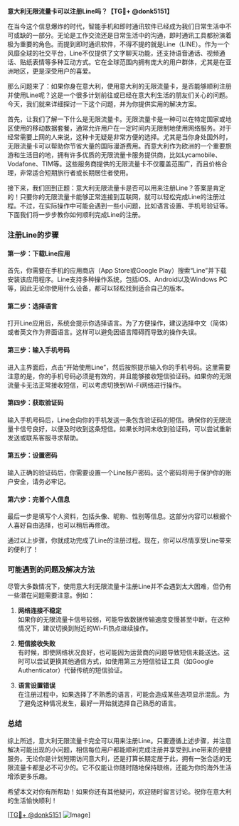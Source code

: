 **意大利无限流量卡可以注册Line吗？【TG💪+ @donk5151】**

在当今这个信息爆炸的时代，智能手机和即时通讯软件已经成为我们日常生活中不可或缺的一部分。无论是工作交流还是日常生活中的沟通，即时通讯工具都扮演着极为重要的角色。而提到即时通讯软件，不得不提的就是Line（LINE）。作为一个风靡全球的社交平台，Line不仅提供了文字聊天功能，还支持语音通话、视频通话、贴纸表情等多种互动方式。它在全球范围内拥有庞大的用户群体，尤其是在亚洲地区，更是深受用户的喜爱。

那么问题来了：如果你身在意大利，使用意大利的无限流量卡，是否能够顺利注册并使用Line呢？这是一个很多计划前往或已经在意大利生活的朋友们关心的问题。今天，我们就来详细探讨一下这个问题，并为你提供实用的解决方案。

首先，让我们了解一下什么是无限流量卡。无限流量卡是一种可以在特定国家或地区使用的移动数据套餐，通常允许用户在一定时间内无限制地使用网络服务。对于经常需要上网的人来说，这种卡无疑是非常方便的选择。尤其是当你身处国外时，无限流量卡可以帮助你节省大量的国际漫游费用。而意大利作为欧洲的一个重要旅游和生活目的地，拥有许多优质的无限流量卡服务提供商，比如Lycamobile、Vodafone、TIM等。这些服务商提供的无限流量卡不仅覆盖范围广，而且价格合理，非常适合短期旅行者或长期居住者使用。

接下来，我们回到正题：意大利无限流量卡是否可以用来注册Line？答案是肯定的！只要你的无限流量卡能够正常连接到互联网，就可以轻松完成Line的注册过程。不过，在实际操作中可能会遇到一些小问题，比如语言设置、手机号验证等。下面我们将一步步教你如何顺利完成Line的注册。

### 注册Line的步骤

#### 第一步：下载Line应用
首先，你需要在手机的应用商店（App Store或Google Play）搜索“Line”并下载安装该应用程序。Line支持多种操作系统，包括iOS、Android以及Windows PC等，因此无论你使用什么设备，都可以轻松找到适合自己的版本。

#### 第二步：选择语言
打开Line应用后，系统会提示你选择语言。为了方便操作，建议选择中文（简体）或者英文作为界面语言。这样可以避免因语言障碍而导致的操作失误。

#### 第三步：输入手机号码
进入主界面后，点击“开始使用Line”，然后按照提示输入你的手机号码。这里需要注意的是，你的手机号码必须是有效的，并且能够接收短信验证码。如果你的无限流量卡无法正常接收短信，可以考虑切换到Wi-Fi网络进行操作。

#### 第四步：获取验证码
输入手机号码后，Line会向你的手机发送一条包含验证码的短信。确保你的无限流量卡信号良好，以便及时收到这条短信。如果长时间未收到验证码，可以尝试重新发送或联系客服寻求帮助。

#### 第五步：设置密码
输入正确的验证码后，你需要设置一个Line账户密码。这个密码将用于保护你的账户安全，请务必牢记。

#### 第六步：完善个人信息
最后一步是填写个人资料，包括头像、昵称、性别等信息。这部分内容可以根据个人喜好自由选择，也可以稍后再修改。

通过以上步骤，你就成功完成了Line的注册过程。现在，你可以尽情享受Line带来的便利了！

### 可能遇到的问题及解决方法

尽管大多数情况下，使用意大利无限流量卡注册Line并不会遇到太大困难，但仍有一些潜在问题需要注意。例如：

1. **网络连接不稳定**  
   如果你的无限流量卡信号较弱，可能导致数据传输速度变慢甚至中断。在这种情况下，建议切换到附近的Wi-Fi热点继续操作。

2. **短信接收失败**  
   有时候，即使网络状况良好，也可能因为运营商的问题导致短信未能送达。这时可以尝试更换其他通信方式，如使用第三方短信验证工具（如Google Authenticator）代替传统的短信验证。

3. **语言设置错误**  
   在注册过程中，如果选择了不熟悉的语言，可能会造成某些选项显示混乱。为了避免这种情况发生，最好一开始就选择自己熟悉的语言。

### 总结

综上所述，意大利无限流量卡完全可以用来注册Line。只要遵循上述步骤，并注意解决可能出现的小问题，相信每位用户都能顺利完成注册并享受到Line带来的便捷服务。无论你是计划短期访问意大利，还是打算长期定居于此，拥有一张合适的无限流量卡都是必不可少的。它不仅能让你随时随地保持联络，还能为你的海外生活增添更多乐趣。

希望本文对你有所帮助！如果你还有其他疑问，欢迎随时留言讨论。祝你在意大利的生活愉快顺利！

[[TG💪+ @donk5151](https://t.me/s/donk5151) ![Image](https://i.postimg.cc/rwNCRYN7/Snipaste-2025-04-30-17-27-05.png)]